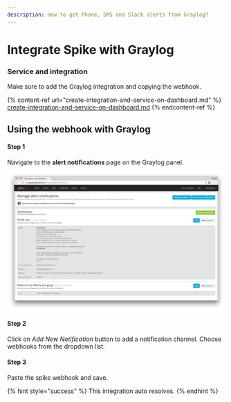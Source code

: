 ```yaml
---
description: How to get Phone, SMS and Slack alerts from Graylog?
---
```


# Integrate Spike with Graylog

### Service and integration <a href="#service-and-integration" id="service-and-integration"></a>

Make sure to add the Graylog integration and copying the webhook.[\
](https://docs.spike.sh/integrations-guideline/create-integration-and-service-on-dashboard)

{% content-ref url="create-integration-and-service-on-dashboard.md" %}
[create-integration-and-service-on-dashboard.md](create-integration-and-service-on-dashboard.md)
{% endcontent-ref %}

## Using the webhook with Graylog

#### Step 1

Navigate to the **alert notifications** page on the Graylog panel.

![Go to Manage alert Notifications](<../.gitbook/assets/image (76).png>)



#### Step 2

Click on _Add New Notification_ button to add a notification channel. Choose webhooks from the dropdown list.



#### Step 3

Paste the spike webhook and save.

{% hint style="success" %}
This integration auto resolves.
{% endhint %}

